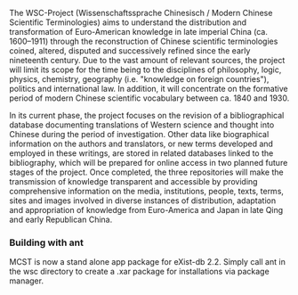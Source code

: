 The WSC-Project (Wissenschaftssprache Chinesisch / Modern Chinese Scientific Terminologies) aims to understand the distribution and transformation of Euro-American knowledge
in late imperial China (ca. 1600–1911) through the reconstruction of Chinese scientific terminologies coined, altered, disputed and successively refined since the early
nineteenth century. Due to the vast amount of relevant sources, the project will limit its scope for the time being to the disciplines of philosophy, logic, physics,
chemistry, geography (i.e. "knowledge on foreign countries"), politics and international law. In addition, it will concentrate on the formative period of modern Chinese
scientific vocabulary between ca. 1840 and 1930.

In its current phase, the project focuses on the revision of a bibliographical database documenting translations of Western science and thought into Chinese during the
period of investigation. Other data like biographical information on the authors and translators, or new terms developed and employed in these writings, are stored in
related databases linked to the bibliography, which will be prepared for online access in two planned future stages of the project. Once completed, the three repositories
will make the transmission of knowledge transparent and accessible by providing comprehensive information on the media, institutions, people, texts, terms, sites and images
involved in diverse instances of distribution, adaptation and appropriation of knowledge from Euro-America and Japan in late Qing and early Republican China.

### Building with ant
MCST is now a stand alone app package for eXist-db 2.2.
Simply call ant in the wsc directory to create a .xar package for installations via package manager. 
